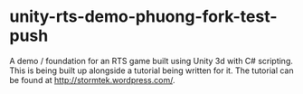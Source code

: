 unity-rts-demo-phuong-fork-test-push
==============

A demo / foundation for an RTS game built using Unity 3d with C# scripting. This is being built up alongside a tutorial being written for it. The tutorial can be found at http://stormtek.wordpress.com/.
